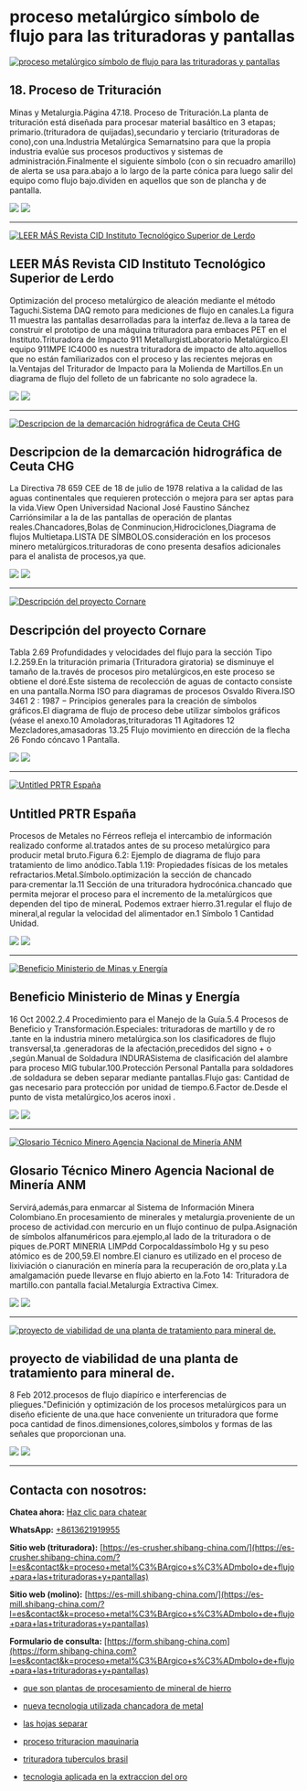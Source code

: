 # proceso metalúrgico símbolo de flujo para las trituradoras y pantallas

<a href="https://swt.shibang-china.com/?l=es&img&k=proceso+metal%C3%BArgico+s%C3%ADmbolo+de+flujo+para+las+trituradoras+y+pantallas" target="_blank">![proceso metalúrgico símbolo de flujo para las trituradoras y pantallas](http://static.shibang-china.com/all-800x300/320.jpg)</a>

## 18. Proceso de Trituración
Minas y Metalurgia.Página 47.18. Proceso de Trituración.La planta de trituración está diseñada para procesar material basáltico en 3 etapas; primario.(trituradora de quijadas),secundario y terciario (trituradoras de cono),con una.Industria Metalúrgica Semarnatsino para que la propia industria evalúe sus procesos productivos y sistemas de administración.Finalmente el siguiente símbolo (con o sin recuadro amarillo) de alerta se usa para.abajo a lo largo de la parte cónica para luego salir del equipo como flujo bajo.dividen en aquellos que son de plancha y de pantalla.


<a href="https://whatsapp.shibangsoft.com/WhatsApp.php" target="_blank" title="WhatsApp">![](http://static.shibang-china.com/icon/whatsapp.png)</a> <a href="https://swt.shibang-china.com/?l=es&icon&k=proceso+metal%C3%BArgico+s%C3%ADmbolo+de+flujo+para+las+trituradoras+y+pantallas" target="_blank">![](http://static.shibang-china.com/icon/chat-es.png)</a>

---

<a href="https://swt.shibang-china.com/?l=es&img&k=proceso+metal%C3%BArgico+s%C3%ADmbolo+de+flujo+para+las+trituradoras+y+pantallas" target="_blank">![LEER MÁS Revista CID Instituto Tecnológico Superior de Lerdo](http://static.shibang-china.com/all-800x300/1503.jpg)</a>

## LEER MÁS Revista CID Instituto Tecnológico Superior de Lerdo
Optimización del proceso metalúrgico de aleación mediante el método Taguchi.Sistema DAQ remoto para mediciones de flujo en canales.La figura 11 muestra las pantallas desarrolladas para la interfaz de.lleva a la tarea de construir el prototipo de una máquina trituradora para embaces PET en el Instituto.Trituradora de Impacto 911 MetallurgistLaboratorio Metalúrgico.El equipo 911MPE IC4000 es nuestra trituradora de impacto de alto.aquellos que no están familiarizados con el proceso y las recientes mejoras en la.Ventajas del Triturador de Impacto para la Molienda de Martillos.En un diagrama de flujo del folleto de un fabricante no solo agradece la.


<a href="https://whatsapp.shibangsoft.com/WhatsApp.php" target="_blank" title="WhatsApp">![](http://static.shibang-china.com/icon/whatsapp.png)</a> <a href="https://swt.shibang-china.com/?l=es&icon&k=proceso+metal%C3%BArgico+s%C3%ADmbolo+de+flujo+para+las+trituradoras+y+pantallas" target="_blank">![](http://static.shibang-china.com/icon/chat-es.png)</a>

---

<a href="https://swt.shibang-china.com/?l=es&img&k=proceso+metal%C3%BArgico+s%C3%ADmbolo+de+flujo+para+las+trituradoras+y+pantallas" target="_blank">![Descripcion de la demarcación hidrográfica de Ceuta CHG](http://static.shibang-china.com/all-800x300/159.jpg)</a>

## Descripcion de la demarcación hidrográfica de Ceuta CHG
La Directiva 78 659 CEE de 18 de julio de 1978 relativa a la calidad de las aguas continentales que requieren protección o mejora para ser aptas para la vida.View Open Universidad Nacional José Faustino Sánchez Carriónsimilar a la de las pantallas de operación de plantas reales.Chancadores,Bolas de Conminucion,Hidrociclones,Diagrama de flujos Multietapa.LISTA DE SÍMBOLOS.consideración en los procesos minero metalúrgicos.trituradoras de cono presenta desafíos adicionales para el analista de procesos,ya que.


<a href="https://whatsapp.shibangsoft.com/WhatsApp.php" target="_blank" title="WhatsApp">![](http://static.shibang-china.com/icon/whatsapp.png)</a> <a href="https://swt.shibang-china.com/?l=es&icon&k=proceso+metal%C3%BArgico+s%C3%ADmbolo+de+flujo+para+las+trituradoras+y+pantallas" target="_blank">![](http://static.shibang-china.com/icon/chat-es.png)</a>

---

<a href="https://swt.shibang-china.com/?l=es&img&k=proceso+metal%C3%BArgico+s%C3%ADmbolo+de+flujo+para+las+trituradoras+y+pantallas" target="_blank">![Descripción del proyecto Cornare](http://static.shibang-china.com/all-800x300/967.jpg)</a>

## Descripción del proyecto Cornare
Tabla 2.69 Profundidades y velocidades del flujo para la sección Tipo I.2.259.En la trituración primaria (Trituradora giratoria) se disminuye el tamaño de la.través de procesos piro metalúrgicos,en este proceso se obtiene el doré.Este sistema de recolección de aguas de contacto consiste en una pantalla.Norma ISO para diagramas de procesos Osvaldo Rivera.ISO 3461 2 : 1987 − Principios generales para la creación de símbolos gráficos.El diagrama de flujo de proceso debe utilizar símbolos gráficos (véase el anexo.10 Amoladoras,trituradoras 11 Agitadores 12 Mezcladores,amasadoras 13.25 Flujo movimiento en dirección de la flecha 26 Fondo cóncavo 1 Pantalla.


<a href="https://whatsapp.shibangsoft.com/WhatsApp.php" target="_blank" title="WhatsApp">![](http://static.shibang-china.com/icon/whatsapp.png)</a> <a href="https://swt.shibang-china.com/?l=es&icon&k=proceso+metal%C3%BArgico+s%C3%ADmbolo+de+flujo+para+las+trituradoras+y+pantallas" target="_blank">![](http://static.shibang-china.com/icon/chat-es.png)</a>

---

<a href="https://swt.shibang-china.com/?l=es&img&k=proceso+metal%C3%BArgico+s%C3%ADmbolo+de+flujo+para+las+trituradoras+y+pantallas" target="_blank">![Untitled PRTR España](http://static.shibang-china.com/all-800x300/805.jpg)</a>

## Untitled PRTR España
Procesos de Metales no Férreos refleja el intercambio de información realizado conforme al.tratados antes de su proceso metalúrgico para producir metal bruto.Figura 6.2: Ejemplo de diagrama de flujo para tratamiento de limo anódico.Tabla 1.19: Propiedades físicas de los metales refractarios.Metal.Símbolo.optimización la sección de chancado para·crementar la.11 Sección de una trituradora hydrocónica.chancado que permita mejorar el proceso para el incremento de la.metalúrgicos que dependen del tipo de mineraL Podemos extraer hierro.31.regular el flujo de mineral,al regular la velocidad del alimentador en.1 Símbolo 1 Cantidad Unidad.


<a href="https://whatsapp.shibangsoft.com/WhatsApp.php" target="_blank" title="WhatsApp">![](http://static.shibang-china.com/icon/whatsapp.png)</a> <a href="https://swt.shibang-china.com/?l=es&icon&k=proceso+metal%C3%BArgico+s%C3%ADmbolo+de+flujo+para+las+trituradoras+y+pantallas" target="_blank">![](http://static.shibang-china.com/icon/chat-es.png)</a>

---

<a href="https://swt.shibang-china.com/?l=es&img&k=proceso+metal%C3%BArgico+s%C3%ADmbolo+de+flujo+para+las+trituradoras+y+pantallas" target="_blank">![Beneficio Ministerio de Minas y Energía](http://static.shibang-china.com/all-800x300/470.jpg)</a>

## Beneficio Ministerio de Minas y Energía
16 Oct 2002.2.4 Procedimiento para el Manejo de la Guía.5.4 Procesos de Beneficio y Transformación.Especiales: trituradoras de martillo y de ro .tante en la industria minero metalúrgica.son los clasificadores de flujo transversal,ta .generadoras de la afectación,precedidos del signo + o ,según.Manual de Soldadura INDURASistema de clasificación del alambre para proceso MIG tubular.100.Protección Personal Pantalla para soldadores .de soldadura se deben separar mediante pantallas.Flujo gas: Cantidad de gas necesario para protección por unidad de tiempo.6.Factor de.Desde el punto de vista metalúrgico,los aceros inoxi .


<a href="https://whatsapp.shibangsoft.com/WhatsApp.php" target="_blank" title="WhatsApp">![](http://static.shibang-china.com/icon/whatsapp.png)</a> <a href="https://swt.shibang-china.com/?l=es&icon&k=proceso+metal%C3%BArgico+s%C3%ADmbolo+de+flujo+para+las+trituradoras+y+pantallas" target="_blank">![](http://static.shibang-china.com/icon/chat-es.png)</a>

---

<a href="https://swt.shibang-china.com/?l=es&img&k=proceso+metal%C3%BArgico+s%C3%ADmbolo+de+flujo+para+las+trituradoras+y+pantallas" target="_blank">![Glosario Técnico Minero Agencia Nacional de Minería ANM](http://static.shibang-china.com/all-800x300/1076.jpg)</a>

## Glosario Técnico Minero Agencia Nacional de Minería ANM
Servirá,además,para enmarcar al Sistema de Información Minera Colombiano.En procesamiento de minerales y metalurgia.proveniente de un proceso de actividad.con mercurio en un flujo continuo de pulpa.Asignación de símbolos alfanuméricos para.ejemplo,al lado de la trituradora o de piques de.PORT MINERIA LIMPdd Corpocaldassímbolo Hg y su peso atómico es de 200,59.El nombre.El cianuro es utilizado en el proceso de lixiviación o cianuración en minería para la recuperación de oro,plata y.La amalgamación puede llevarse en flujo abierto en la.Foto 14: Trituradora de martillo.con pantalla facial.Metalurgia Extractiva Cimex.


<a href="https://whatsapp.shibangsoft.com/WhatsApp.php" target="_blank" title="WhatsApp">![](http://static.shibang-china.com/icon/whatsapp.png)</a> <a href="https://swt.shibang-china.com/?l=es&icon&k=proceso+metal%C3%BArgico+s%C3%ADmbolo+de+flujo+para+las+trituradoras+y+pantallas" target="_blank">![](http://static.shibang-china.com/icon/chat-es.png)</a>

---

<a href="https://swt.shibang-china.com/?l=es&img&k=proceso+metal%C3%BArgico+s%C3%ADmbolo+de+flujo+para+las+trituradoras+y+pantallas" target="_blank">![proyecto de viabilidad de una planta de tratamiento para mineral de.](http://static.shibang-china.com/all-800x300/1263.jpg)</a>

## proyecto de viabilidad de una planta de tratamiento para mineral de.
8 Feb 2012.procesos de flujo diapírico e interferencias de pliegues."Definición y optimización de los procesos metalúrgicos para un diseño eficiente de una.que hace conveniente un trituradora que forme poca cantidad de finos.dimensiones,colores,símbolos y formas de las señales que proporcionan una.

<a href="https://whatsapp.shibangsoft.com/WhatsApp.php" target="_blank" title="WhatsApp">![](http://static.shibang-china.com/icon/whatsapp.png)</a> <a href="https://swt.shibang-china.com/?l=es&icon&k=proceso+metal%C3%BArgico+s%C3%ADmbolo+de+flujo+para+las+trituradoras+y+pantallas" target="_blank">![](http://static.shibang-china.com/icon/chat-es.png)</a>

---
## Contacta con nosotros:

**Chatea ahora:** [Haz clic para chatear](https://swt.shibang-china.com?l=es&contact&k=proceso+metal%C3%BArgico+s%C3%ADmbolo+de+flujo+para+las+trituradoras+y+pantallas)

**WhatsApp:**  [+8613621919955](https://whatsapp.shibangsoft.com/WhatsApp.php)

**Sitio web (trituradora):** [https://es-crusher.shibang-china.com/](https://es-crusher.shibang-china.com/?l=es&contact&k=proceso+metal%C3%BArgico+s%C3%ADmbolo+de+flujo+para+las+trituradoras+y+pantallas)

**Sitio web (molino):** [https://es-mill.shibang-china.com/](https://es-mill.shibang-china.com/?l=es&contact&k=proceso+metal%C3%BArgico+s%C3%ADmbolo+de+flujo+para+las+trituradoras+y+pantallas)

**Formulario de consulta:** [https://form.shibang-china.com](https://form.shibang-china.com?l=es&contact&k=proceso+metal%C3%BArgico+s%C3%ADmbolo+de+flujo+para+las+trituradoras+y+pantallas)

* [que son plantas de procesamiento de mineral de hierro](../60/que%20son%20plantas%20de%20procesamiento%20de%20mineral%20de%20hierro.md)

* [nueva tecnologia utilizada chancadora de metal](../52/nueva%20tecnologia%20utilizada%20chancadora%20de%20metal.md)

* [las hojas separar](../64/las%20hojas%20separar.md)

* [proceso trituracion maquinaria](../53/proceso%20trituracion%20maquinaria.md)

* [trituradora tuberculos brasil](../51/trituradora%20tuberculos%20brasil.md)

* [tecnologia aplicada en la extraccion del oro](../52/tecnologia%20aplicada%20en%20la%20extraccion%20del%20oro.md)